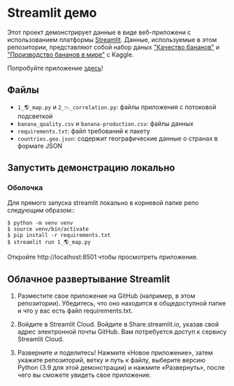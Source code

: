 # Streamlit демо

Этот проект демонстрирует данные в виде веб-приложени с использованием платформы [Streamlit](https://www.streamlit.io/). Данные, используемые в этом репозитории, представляют собой набор даных ["Качество бананов"](https://www.kaggle.com/datasets/l3llff/banana) и ["Производство бананов в мире"](https://www.kaggle.com/datasets/whenamancodes/banana-production-minion-loves-banana) c Kaggle.

Попробуйте приложение [здесь](https://first-project-salasvallejos.streamlit.app/)!

## Файлы

- `1_🌎_map.py` и `2_📉_correlation.py`: файлы приложения с потоковой подсветкой
- `banana_quality.csv` и `banana-production.csv`: файлы данных
- `requirements.txt`: файл требований к пакету
- `countries.geo.json`: содержит географические данные о странах в формате JSON

## Запустить демонстрацию локально

### Оболочка

Для прямого запуска streamlit локально в корневой папке репо следующим образом::

```shell
$ python -m venv venv
$ source venv/bin/activate
$ pip install -r requirements.txt
$ streamlit run 1_🌎_map.py
```
Откройте http://localhost:8501 чтобы просмотреть приложение.

## Облачное развертывание Streamlit
 
1. Разместите свое приложение на GitHub (например, в этом репозитории). Убедитесь, что оно находится в общедоступной папке и что у вас есть файл requirements.txt.
   
2. Войдите в Streamlit Cloud. Войдите в Share.streamlit.io, указав свой адрес электронной почты GitHub. Вам потребуется доступ к сервису Streamlit Cloud.

3. Разверните и поделитесь!
Нажмите «Новое приложение», затем укажите репозиторий, ветку и путь к файлу, выберите версию Python (3.9 для этой демонстрации) и нажмите «Развернуть», после чего вы сможете увидеть свое приложение.
